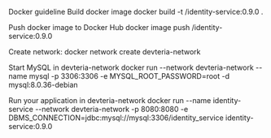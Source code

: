 Docker guideline
Build docker image
docker build -t <account>/identity-service:0.9.0 .

Push docker image to Docker Hub
docker image push <account>/identity-service:0.9.0

Create network:
docker network create devteria-network

Start MySQL in devteria-network
docker run --network devteria-network --name mysql -p 3306:3306 -e MYSQL_ROOT_PASSWORD=root -d mysql:8.0.36-debian

Run your application in devteria-network
docker run --name identity-service --network devteria-network -p 8080:8080 -e DBMS_CONNECTION=jdbc:mysql://mysql:3306/identity_service identity-service:0.9.0